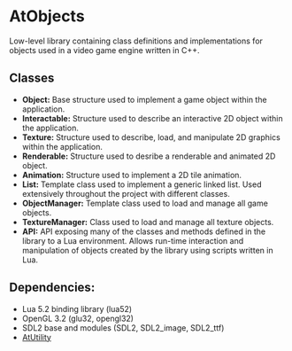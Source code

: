 # AtObjects

Low-level library containing class definitions and implementations for objects used in a video game engine written in C++.

## Classes
- **Object:** Base structure used to implement a game object within the application.
- **Interactable:** Structure used to describe an interactive 2D object within the application.
- **Texture:** Structure used to describe, load, and manipulate 2D graphics within the application.
- **Renderable:** Structure used to desribe a renderable and animated 2D object.
- **Animation:** Structure used to implement a 2D tile animation.
- **List:** Template class used to implement a generic linked list. Used extensively throughout the project with different classes.
- **ObjectManager:** Template class used to load and manage all game objects. 
- **TextureManager:** Class used to load and manage all texture objects.
- **API:** API exposing many of the classes and methods defined in the library to a Lua environment. Allows run-time interaction and manipulation of objects created by the library using scripts written in Lua.

## Dependencies:
- Lua 5.2 binding library (lua52)
- OpenGL 3.2 (glu32, opengl32)
- SDL2 base and modules (SDL2, SDL2_image, SDL2_ttf)
- [AtUtility](https://github.com/atrapalis/AtUtility "AtUtility GitHub repository")
